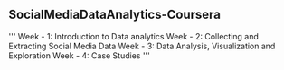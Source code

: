 ## SocialMediaDataAnalytics-Coursera
'''
Week - 1: Introduction to Data analytics
Week - 2: Collecting and Extracting Social Media Data
Week - 3: Data Analysis, Visualization and Exploration
Week - 4: Case Studies
'''
